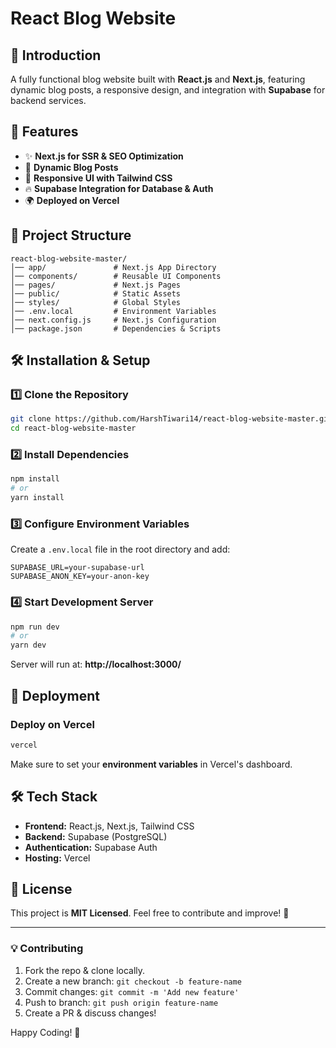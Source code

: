 # React Blog Website

## 🚀 Introduction
A fully functional blog website built with **React.js** and **Next.js**, featuring dynamic blog posts, a responsive design, and integration with **Supabase** for backend services.

## 🌟 Features
- ✨ **Next.js for SSR & SEO Optimization**
- 📝 **Dynamic Blog Posts**
- 🎨 **Responsive UI with Tailwind CSS**
- 🔥 **Supabase Integration for Database & Auth**
- 🌍 **Deployed on Vercel**

## 📂 Project Structure
```
react-blog-website-master/
│── app/               # Next.js App Directory
│── components/        # Reusable UI Components
│── pages/             # Next.js Pages
│── public/            # Static Assets
│── styles/            # Global Styles
│── .env.local         # Environment Variables
│── next.config.js     # Next.js Configuration
│── package.json       # Dependencies & Scripts
```

## 🛠️ Installation & Setup
### 1️⃣ Clone the Repository
```sh
git clone https://github.com/HarshTiwari14/react-blog-website-master.git
cd react-blog-website-master
```

### 2️⃣ Install Dependencies
```sh
npm install
# or
yarn install
```

### 3️⃣ Configure Environment Variables
Create a `.env.local` file in the root directory and add:
```env
SUPABASE_URL=your-supabase-url
SUPABASE_ANON_KEY=your-anon-key
```

### 4️⃣ Start Development Server
```sh
npm run dev
# or
yarn dev
```

Server will run at: **http://localhost:3000/**

## 🚀 Deployment
### Deploy on **Vercel**
```sh
vercel
```
Make sure to set your **environment variables** in Vercel's dashboard.

## 🛠️ Tech Stack
- **Frontend:** React.js, Next.js, Tailwind CSS
- **Backend:** Supabase (PostgreSQL)
- **Authentication:** Supabase Auth
- **Hosting:** Vercel

## 📜 License
This project is **MIT Licensed**. Feel free to contribute and improve! 🚀

---
### 💡 Contributing
1. Fork the repo & clone locally.
2. Create a new branch: `git checkout -b feature-name`
3. Commit changes: `git commit -m 'Add new feature'`
4. Push to branch: `git push origin feature-name`
5. Create a PR & discuss changes!

Happy Coding! 🎉

